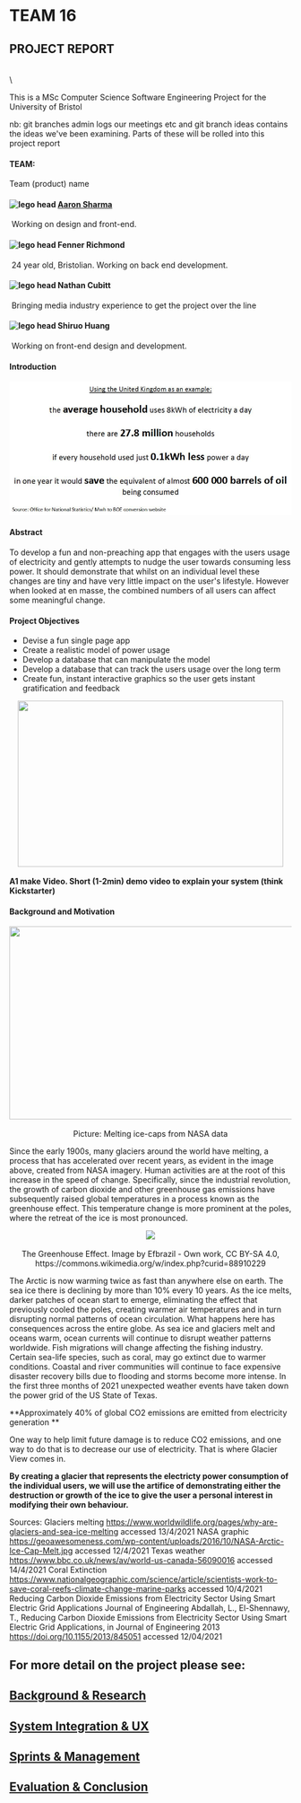 # 						   TEAM 16 

## 						    PROJECT REPORT






\
\


This is a MSc Computer Science Software Engineering Project for the University of Bristol




nb: git branches admin logs our meetings etc and git branch ideas contains the ideas we've been examining.  Parts of these will be rolled into this project report


#### TEAM:

Team (product) name

#### ![lego head](https://user-images.githubusercontent.com/61804643/111087464-b9094080-8519-11eb-8fa1-48b680c160bb.jpg) 	<u>Aaron Sharma</u> 

​								Working on design and front-end.

#### ![lego head](https://user-images.githubusercontent.com/61804643/111087464-b9094080-8519-11eb-8fa1-48b680c160bb.jpg) 	Fenner Richmond

​							 24 year old, Bristolian.
               Working on back end development.

#### ![lego head](https://user-images.githubusercontent.com/61804643/111087464-b9094080-8519-11eb-8fa1-48b680c160bb.jpg) 	Nathan Cubitt

​								Bringing media industry experience to get the project over the line



#### ![lego head](https://user-images.githubusercontent.com/61804643/111087464-b9094080-8519-11eb-8fa1-48b680c160bb.jpg) 	Shiruo Huang

​								Working on front-end design and development.



#### Introduction 

<p align="center">
  <img  src="https://github.com/aaronsharma/SEGP/blob/main/Portfolio/Media/maincard.JPG">
</p>



#### Abstract 
To develop a fun and non-preaching app that engages with the users usage of electricity and gently attempts to nudge the user towards consuming less power.  It should demonstrate that whilst on an individual level these changes are tiny and have very little impact on the user's lifestyle.  However when looked at en masse, the combined numbers of all users can affect some meaningful change.


#### Project Objectives
- Devise a fun single page app
- Create a realistic model of power usage
- Develop a database that can manipulate the model
- Develop a database that can track the users usage over the long term
- Create fun, instant interactive graphics so the user gets instant gratification and feedback

<p align="center">
  <img width="474" height="296" src="https://user-images.githubusercontent.com/61804643/114400440-dd4c5180-9b99-11eb-903b-b5e60f705dee.jpg">
</p>





**A1 make Video. Short (1-2min) demo video to explain your system (think Kickstarter)**

  

#### Background and Motivation 

<p align="center">
  <img width="613" height="344" src="https://user-images.githubusercontent.com/61804643/114712132-a6a44180-9d27-11eb-886f-95ca56d90864.png">
</p>
<p align="center">
  Picture: Melting ice-caps from NASA data
  </p>

Since the early 1900s, many glaciers around the world have melting, a process that has accelerated over recent years, as evident in  the image above, created from NASA imagery.
Human activities are at the root of this increase in the speed of change. Specifically, since the industrial revolution, the growth of carbon dioxide and other greenhouse gas emissions have subsequently raised global temperatures in a process known as the greenhouse effect.  This temperature change is more prominent at the poles, where the retreat of the ice is most pronounced.

<p align="center">
  <img height="360" src="https://user-images.githubusercontent.com/61804643/114711346-bcfdcd80-9d26-11eb-83d7-5062ca18d343.png">
</p>

<p align="center">
 The Greenhouse Effect. Image by Efbrazil - Own work, CC BY-SA 4.0, https://commons.wikimedia.org/w/index.php?curid=88910229 
</p>



The Arctic is now warming twice as fast than anywhere else on earth. The sea ice there is declining by more than 10% every 10 years. As the ice melts, darker patches of ocean start to emerge, eliminating the effect that previously cooled the poles, creating warmer air temperatures and in turn disrupting normal patterns of ocean circulation.  What happens here has consequences across the entire globe. As sea ice and glaciers melt and oceans warm, ocean currents will continue to disrupt weather patterns worldwide. Fish migrations will change affecting the fishing industry. Certain sea-life species, such as coral, may go extinct due to warmer conditions.  Coastal and river communities will continue to face expensive disaster recovery bills due to flooding and storms become more intense. In the first three months of 2021 unexpected weather events have taken down the power grid of the US State of Texas.

**Approximately 40% of global CO2 emissions are emitted from electricity generation **

One way to help limit future damage is to reduce CO2 emissions, and one way to do that is to decrease our use of electricity.  That is where Glacier View comes in.

**By creating a glacier that represents the electricty power consumption of the individual users, we will use the artifice of demonstrating either the destruction or growth of the ice to give the user a personal interest in modifying their own behaviour.**


Sources:
Glaciers melting https://www.worldwildlife.org/pages/why-are-glaciers-and-sea-ice-melting  accessed 13/4/2021
NASA graphic https://geoawesomeness.com/wp-content/uploads/2016/10/NASA-Arctic-Ice-Cap-Melt.jpg accessed 12/4/2021
Texas weather  https://www.bbc.co.uk/news/av/world-us-canada-56090016 accessed 14/4/2021
Coral Extinction   https://www.nationalgeographic.com/science/article/scientists-work-to-save-coral-reefs-climate-change-marine-parks  accessed 10/4/2021
Reducing Carbon Dioxide Emissions from Electricity Sector Using Smart Electric Grid Applications
Journal of Engineering
Abdallah, L.,  El-Shennawy, T.,  Reducing Carbon Dioxide Emissions from Electricity Sector Using Smart Electric Grid Applications, in Journal of Engineering 2013 https://doi.org/10.1155/2013/845051  accessed 12/04/2021



## For more detail on the project please see:

## [Background & Research](https://github.com/aaronsharma/SEGP/blob/main/Portfolio/Background%20Research.md)

## [System Integration & UX](https://github.com/aaronsharma/SEGP/blob/main/Portfolio/System%20Integration%20%26%20UX.md)

## [Sprints & Management](https://github.com/aaronsharma/SEGP/blob/main/Portfolio/Sprints%20%26%20Project%20Management.md)

## [Evaluation & Conclusion](https://github.com/aaronsharma/SEGP/blob/main/Portfolio/Evaluation%20%26%20Conclusion.md)



